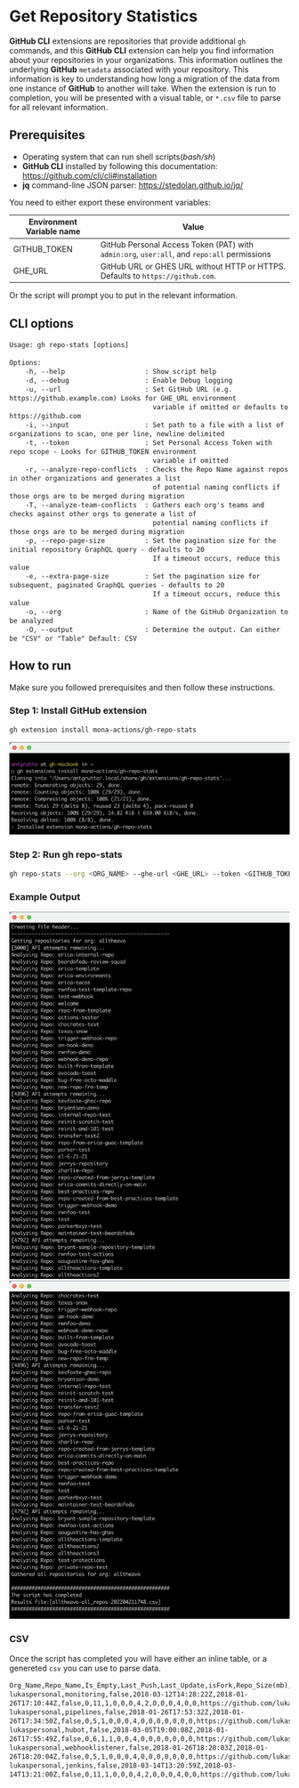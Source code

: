 # Get Repository Statistics

**GitHub CLI** extensions are repositories that provide additional `gh` commands, and this **GitHub CLI** extension can help you find information about your repositories in your organizations.
This information outlines the underlying **GitHub** `metadata` associated with your repository. This information is key to understanding how long a migration of the data from one instance of **GitHub** to another will take.
When the extension is run to completion, you will be presented with a visual table, or `*.csv` file to parse for all relevant information.

## Prerequisites

- Operating system that can run shell scripts(*bash/sh*)
- **GitHub CLI** installed by following this documentation: <https://github.com/cli/cli#installation>
- **jq** command-line JSON parser: <https://stedolan.github.io/jq/>

You need to either export these environment variables:

| Environment Variable name | Value                                                                                       |
| ------------------------- | ------------------------------------------------------------------------------------------- |
| GITHUB_TOKEN              | GitHub Personal Access Token (PAT) with `admin:org`, `user:all`, and `repo:all` permissions |
| GHE_URL                   | GitHub URL or GHES URL without HTTP or HTTPS. Defaults to `https://github.com`.             |

Or the script will prompt you to put in the relevant information.

## CLI options

```text
Usage: gh repo-stats [options]

Options:
    -h, --help                    : Show script help
    -d, --debug                   : Enable Debug logging
    -u, --url                     : Set GitHub URL (e.g. https://github.example.com) Looks for GHE_URL environment
                                    variable if omitted or defaults to https://github.com
    -i, --input                   : Set path to a file with a list of organizations to scan, one per line, newline delimited
    -t, --token                   : Set Personal Access Token with repo scope - Looks for GITHUB_TOKEN environment
                                    variable if omitted
    -r, --analyze-repo-conflicts  : Checks the Repo Name against repos in other organizations and generates a list
                                    of potential naming conflicts if those orgs are to be merged during migration
    -T, --analyze-team-conflicts  : Gathers each org's teams and checks against other orgs to generate a list of
                                    potential naming conflicts if those orgs are to be merged during migration
    -p, --repo-page-size          : Set the pagination size for the initial repository GraphQL query - defaults to 20
                                    If a timeout occurs, reduce this value
    -e, --extra-page-size         : Set the pagination size for subsequent, paginated GraphQL queries - defaults to 20
                                    If a timeout occurs, reduce this value
    -o, --org                     : Name of the GitHub Organization to be analyzed           
    -O, --output                  : Determine the output. Can either be "CSV" or "Table" Default: CSV
```
## How to run

Make sure you followed prerequisites and then follow these instructions.

### Step 1: Install GitHub extension

```sh
gh extension install mona-actions/gh-repo-stats
```

![Step 1](./screenshots/step1.png)

### Step 2: Run gh repo-stats

```sh
gh repo-stats --org <ORG_NAME> --ghe-url <GHE_URL> --token <GITHUB_TOKEN>
```

### Example Output

![Output 1](./screenshots/output1.png)
![Output 2](./screenshots/output2.png)

### CSV

Once the script has completed you will have either an inline table, or a genereted `csv` you can use to parse data.

```csv
Org_Name,Repo_Name,Is_Empty,Last_Push,Last_Update,isFork,Repo_Size(mb),Record_Count,Collaborator_Count,Protected_Branch_Count,PR_Review_Count,Milestone_Count,Issue_Count,PR_Count,PR_Review_Comment_Count,Commit_Comment_Count,Issue_Comment_Count,Issue_Event_Count,Release_Count,Project_Count,Full_URL,Migration_Issue
lukaspersonal,monitoring,false,2018-03-12T14:28:22Z,2018-01-26T17:10:44Z,false,0,11,1,0,0,0,4,2,0,0,0,4,0,0,https://github.com/lukaspersonal/monitoring,FALSE
lukaspersonal,pipelines,false,2018-01-26T17:53:32Z,2018-01-26T17:34:50Z,false,0,5,1,0,0,0,4,0,0,0,0,0,0,0,https://github.com/lukaspersonal/pipelines,FALSE
lukaspersonal,hubot,false,2018-03-05T19:00:08Z,2018-01-26T17:55:49Z,false,0,6,1,1,0,0,4,0,0,0,0,0,0,0,https://github.com/lukaspersonal/hubot,FALSE
lukaspersonal,webhooklistener,false,2018-01-26T18:20:03Z,2018-01-26T18:20:04Z,false,0,5,1,0,0,0,4,0,0,0,0,0,0,0,https://github.com/lukaspersonal/webhooklistener,FALSE
lukaspersonal,jenkins,false,2018-03-14T13:20:59Z,2018-03-14T13:21:00Z,false,0,11,1,0,0,0,4,2,0,0,0,4,0,0,https://github.com/lukaspersonal/jenkins,FALSE
```
